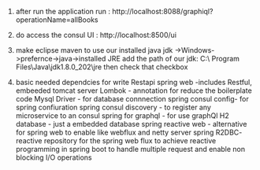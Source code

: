 1. after run the application run : http://localhost:8088/graphiql?operationName=allBooks
2. do access the consul UI : http://localhost:8500/ui
3. make eclipse maven to use our installed java jdk
   ->Windows->prefernce->java->installed JRE
   add the path of our jdk: C:\ Program Files\Java\jdk1.8.0_202\jre
   then check that checkbox 

4. basic needed dependcies for write Restapi
    spring web -includes Restful, embeeded tomcat server
   Lombok - annotation for reduce the boilerplate code
   Mysql Driver - for database connnection
   spring consul config- for spring confiuration
   spring consul discovery - to register any microservice to an consul
   spring for graphql - for use graphQl
   H2 database - just a embedded database
   spring reactive web - alternative for spring web to enable like webflux and netty server
  spring R2DBC- reactive repository for the spring web flux to achieve reactive programming in spring boot to handle multiple request and enable non blocking I/O operations

